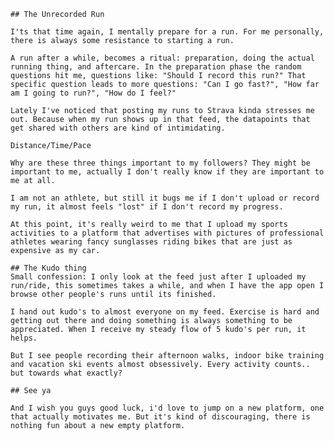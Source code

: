 	## The Unrecorded Run
	
	I'ts that time again, I mentally prepare for a run. For me personally, there is always some resistance to starting a run.
	
	A run after a while, becomes a ritual: preparation, doing the actual running thing, and aftercare. In the preparation phase the random questions hit me, questions like: "Should I record this run?" That specific question leads to more questions: "Can I go fast?", "How far am I going to run?", "How do I feel?"
	
	Lately I've noticed that posting my runs to Strava kinda stresses me out. Because when my run shows up in that feed, the datapoints that get shared with others are kind of intimidating.
	
	Distance/Time/Pace
	
	Why are these three things important to my followers? They might be important to me, actually I don't really know if they are important to me at all. 
	
	I am not an athlete, but still it bugs me if I don't upload or record my run, it almost feels "lost" if I don't record my progress. 
	
	At this point, it's really weird to me that I upload my sports activities to a platform that advertises with pictures of professional athletes wearing fancy sunglasses riding bikes that are just as expensive as my car.
	
	## The Kudo thing
	Small confession: I only look at the feed just after I uploaded my run/ride, this sometimes takes a while, and when I have the app open I browse other people's runs until its finished.
	
	I hand out kudo's to almost everyone on my feed. Exercise is hard and getting out there and doing something is always something to be appreciated. When I receive my steady flow of 5 kudo's per run, it helps.
	
	But I see people recording their afternoon walks, indoor bike training and vacation ski events almost obsessively. Every activity counts.. but towards what exactly?
	
	## See ya

	And I wish you guys good luck, i'd love to jump on a new platform, one that actually motivates me. But it's kind of discouraging, there is nothing fun about a new empty platform.
	
	

	



